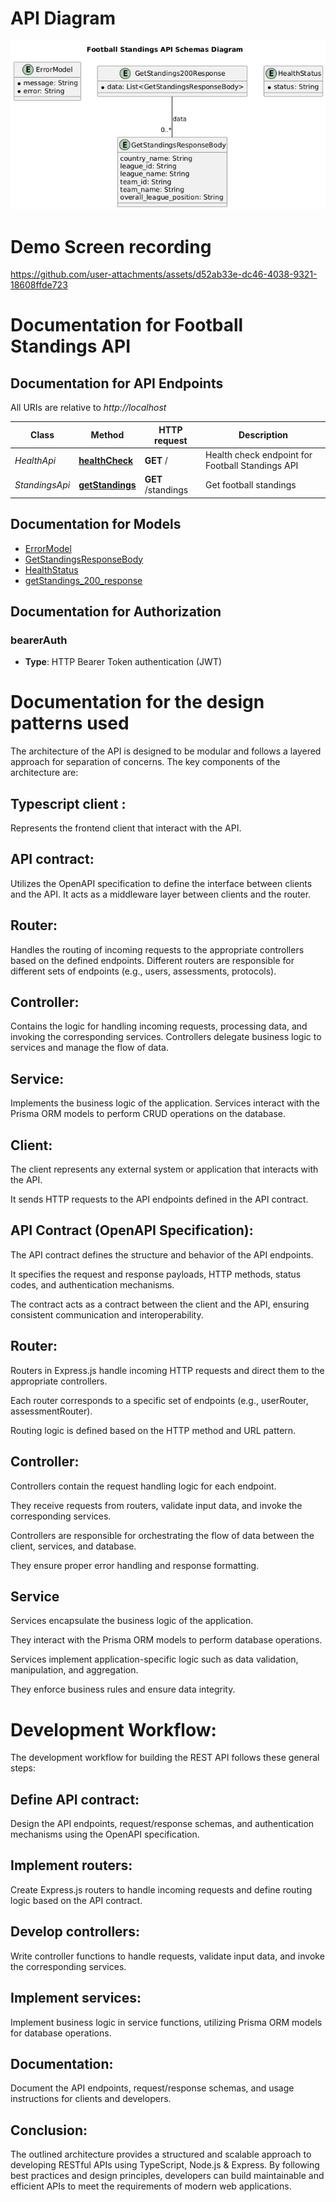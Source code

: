 # API Diagram

![Plant UML Image](https://github.com/Amit-Juneja/Football-Standings/blob/main/plantUML.png)

# Demo Screen recording


https://github.com/user-attachments/assets/d52ab33e-dc46-4038-9321-18608ffde723



# Documentation for Football Standings API

<a name="documentation-for-api-endpoints"></a>
## Documentation for API Endpoints

All URIs are relative to *http://localhost*

| Class | Method | HTTP request | Description |
|------------ | ------------- | ------------- | -------------|
| *HealthApi* | [**healthCheck**](Apis/HealthApi.md#healthcheck) | **GET** / | Health check endpoint for Football Standings API |
| *StandingsApi* | [**getStandings**](Apis/StandingsApi.md#getstandings) | **GET** /standings | Get football standings |


<a name="documentation-for-models"></a>
## Documentation for Models

 - [ErrorModel](./Models/ErrorModel.md)
 - [GetStandingsResponseBody](./Models/GetStandingsResponseBody.md)
 - [HealthStatus](./Models/HealthStatus.md)
 - [getStandings_200_response](./Models/getStandings_200_response.md)


<a name="documentation-for-authorization"></a>
## Documentation for Authorization

<a name="bearerAuth"></a>
### bearerAuth

- **Type**: HTTP Bearer Token authentication (JWT)


# Documentation for the design patterns used

The architecture of the API is designed to be modular and follows a layered approach for separation of concerns. The key components of the architecture are:

## Typescript client :
Represents the frontend client that interact with the API.

## API contract: 
Utilizes the OpenAPI specification to define the interface between clients and the API. It acts as a middleware layer between clients and the router.

## Router: 
Handles the routing of incoming requests to the appropriate controllers based on the defined endpoints. Different routers are responsible for different sets of endpoints (e.g., users, assessments, protocols).

## Controller: 
Contains the logic for handling incoming requests, processing data, and invoking the corresponding services. Controllers delegate business logic to services and manage the flow of data.

## Service: 
Implements the business logic of the application. Services interact with the Prisma ORM models to perform CRUD operations on the database.

## Client:
The client represents any external system or application that interacts with the API.

It sends HTTP requests to the API endpoints defined in the API contract.

## API Contract (OpenAPI Specification):
The API contract defines the structure and behavior of the API endpoints.

It specifies the request and response payloads, HTTP methods, status codes, and authentication mechanisms.

The contract acts as a contract between the client and the API, ensuring consistent communication and interoperability.

## Router:
Routers in Express.js handle incoming HTTP requests and direct them to the appropriate controllers.

Each router corresponds to a specific set of endpoints (e.g., userRouter, assessmentRouter).

Routing logic is defined based on the HTTP method and URL pattern.

## Controller:
Controllers contain the request handling logic for each endpoint.

They receive requests from routers, validate input data, and invoke the corresponding services.

Controllers are responsible for orchestrating the flow of data between the client, services, and database.

They ensure proper error handling and response formatting.

## Service
Services encapsulate the business logic of the application.

They interact with the Prisma ORM models to perform database operations.

Services implement application-specific logic such as data validation, manipulation, and aggregation.

They enforce business rules and ensure data integrity.

# Development Workflow:

The development workflow for building the REST API follows these general steps:

## Define API contract: 
Design the API endpoints, request/response schemas, and authentication mechanisms using the OpenAPI specification.

## Implement routers: 
Create Express.js routers to handle incoming requests and define routing logic based on the API contract.

## Develop controllers: 
Write controller functions to handle requests, validate input data, and invoke the corresponding services.

## Implement services: 
Implement business logic in service functions, utilizing Prisma ORM models for database operations.

## Documentation: 
Document the API endpoints, request/response schemas, and usage instructions for clients and developers.

## Conclusion:
The outlined architecture provides a structured and scalable approach to developing RESTful APIs using TypeScript, Node.js & Express. By following best practices and design principles, developers can build maintainable and efficient APIs to meet the requirements of modern web applications.